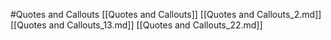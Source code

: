 #Quotes and Callouts 
 [[Quotes and Callouts]]
[[Quotes and Callouts_2.md]]
[[Quotes and Callouts_13.md]]
[[Quotes and Callouts_22.md]]